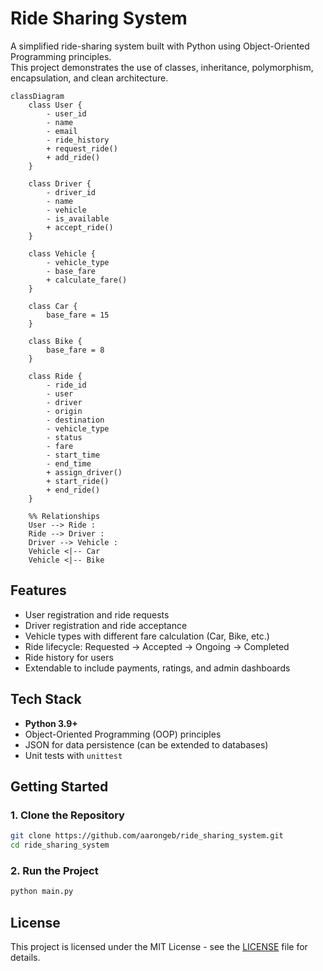 # Ride Sharing System
A simplified ride-sharing system built with Python using Object-Oriented Programming principles.  
This project demonstrates the use of classes, inheritance, polymorphism, encapsulation, and clean architecture.  
```mermaid
classDiagram
    class User {
        - user_id
        - name
        - email
        - ride_history
        + request_ride()
        + add_ride()
    }

    class Driver {
        - driver_id
        - name
        - vehicle
        - is_available
        + accept_ride()
    }

    class Vehicle {
        - vehicle_type
        - base_fare
        + calculate_fare()
    }

    class Car {
        base_fare = 15
    }

    class Bike {
        base_fare = 8
    }

    class Ride {
        - ride_id
        - user
        - driver
        - origin
        - destination
        - vehicle_type
        - status
        - fare
        - start_time
        - end_time
        + assign_driver()
        + start_ride()
        + end_ride()
    }

    %% Relationships
    User --> Ride : 
    Ride --> Driver : 
    Driver --> Vehicle : 
    Vehicle <|-- Car
    Vehicle <|-- Bike
```
## Features

- User registration and ride requests  
- Driver registration and ride acceptance  
- Vehicle types with different fare calculation (Car, Bike, etc.)  
- Ride lifecycle: Requested → Accepted → Ongoing → Completed  
- Ride history for users  
- Extendable to include payments, ratings, and admin dashboards  

## Tech Stack

- **Python 3.9+**  
- Object-Oriented Programming (OOP) principles  
- JSON for data persistence (can be extended to databases)  
- Unit tests with `unittest` 
  
## Getting Started

### 1. Clone the Repository
```bash
git clone https://github.com/aarongeb/ride_sharing_system.git
cd ride_sharing_system
```
### 2. Run the Project
```bash
python main.py
```

## License
This project is licensed under the MIT License - see the [LICENSE](LICENSE) file for details.